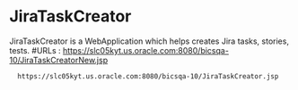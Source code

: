 # JiraTaskCreator
JiraTaskCreator is a WebApplication which helps creates Jira tasks, stories, tests.
#URLs : 
      https://slc05kyt.us.oracle.com:8080/bicsqa-10/JiraTaskCreatorNew.jsp

      https://slc05kyt.us.oracle.com:8080/bicsqa-10/JiraTaskCreator.jsp

